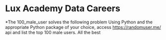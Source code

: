 # Lux Academy Data Careers 
*The 100_male_user solves the following problem
Using Python and the appropriate Python package of your choice, access https://randomuser.me/ api and list the top 100 male users.
All the best

